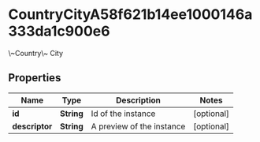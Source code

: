 

# CountryCityA58f621b14ee1000146a333da1c900e6

\\~Country\\~ City

## Properties

| Name | Type | Description | Notes |
|------------ | ------------- | ------------- | -------------|
|**id** | **String** | Id of the instance |  [optional] |
|**descriptor** | **String** | A preview of the instance |  [optional] |



